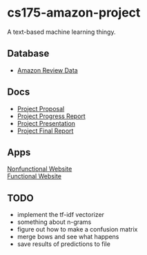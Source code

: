 # cs175-amazon-project
A text-based machine learning thingy.

## Database
- [Amazon Review Data](http://jmcauley.ucsd.edu/data/amazon/)

## Docs
- [Project Proposal](https://docs.google.com/document/d/1hshj-fZLoi63BUrHVJ_Q99C_sCyEwYaukFC7FMrQfD0/edit)
- [Project Progress Report](https://docs.google.com/document/d/1Wwyn0p2aMKDBf04hzSTeHaJUC_Zz39L2VguePel3p94/edit)
- [Project Presentation](https://docs.google.com/presentation/d/1fKKkVUE7hq4tzrj18FGuS0dxemu1tBUQI1z_azUvke8/edit)
- [Project Final Report](https://docs.google.com/document/d/1OOqx1bU8JvdlgbH-FjwU8R06nb4ic8GjERRMflMUj_U/edit)

## Apps
[Nonfunctional Website](https://amazonpredictor.appspot.com/)  
[Functional Website](https://amazonpredictor.herokuapp.com/)

## TODO
- implement the tf-idf vectorizer
- something about n-grams
- figure out how to make a confusion matrix
- merge bows and see what happens
- save results of predictions to file
